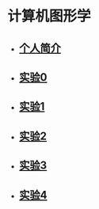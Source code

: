 # 计算机图形学

* ## [个人简介]()  

* ## [实验0](https://itachi-zyt.github.io/little%20dog.png)  
 
* ## [实验1](https://itachi-zyt.github.io/%E5%AE%9E%E9%AA%8C%E4%B8%80.html)

* ## [实验2](https://itachi-zyt.github.io/201812213501021/index.html)    
* ## [实验3](https://itachi-zyt.github.io/201812213501021/index.html)
* ## [实验4](https://itachi-zyt.github.io/201812213501021/index.html)
  


  
